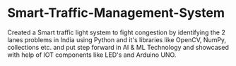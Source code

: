 # Smart-Traffic-Management-System
Created a Smart traffic light system to fight congestion by identifying the 2 lanes problems in India using Python and it's libraries like OpenCV, NumPy, collections etc. and put step forward in AI &amp; ML Technology and showcased with help of IOT components like LED's and Arduino UNO.
